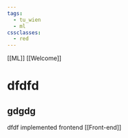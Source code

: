 ```yaml
---
tags:
  - tu_wien
  - ml
cssclasses:
  - red
---
```


[[ML]]
[[Welcome]]


# dfdfd
## gdgdg

dfdf
implemented frontend [[Front-end]]